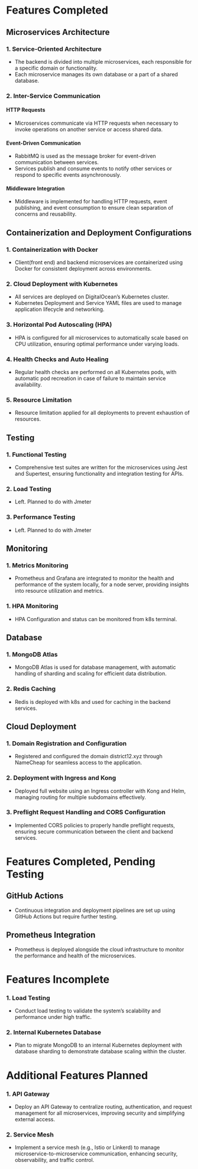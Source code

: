 # Features Completed

## Microservices Architecture

### 1. Service-Oriented Architecture
- The backend is divided into multiple microservices, each responsible for a specific domain or functionality.
- Each microservice manages its own database or a part of a shared database.

### 2. Inter-Service Communication
#### HTTP Requests
- Microservices communicate via HTTP requests when necessary to invoke operations on another service or access shared data.

#### Event-Driven Communication
- RabbitMQ is used as the message broker for event-driven communication between services.
- Services publish and consume events to notify other services or respond to specific events asynchronously.

#### Middleware Integration
- Middleware is implemented for handling HTTP requests, event publishing, and event consumption to ensure clean separation of concerns and reusability.

## Containerization and Deployment Configurations

### 1. Containerization with Docker
- Client(front end) and backend microservices are containerized using Docker for consistent deployment across environments.

### 2. Cloud Deployment with Kubernetes
- All services are deployed on DigitalOcean’s Kubernetes cluster.
- Kubernetes Deployment and Service YAML files are used to manage application lifecycle and networking.

### 3. Horizontal Pod Autoscaling (HPA)
- HPA is configured for all microservices to automatically scale based on CPU utilization, ensuring optimal performance under varying loads.

### 4. Health Checks and Auto Healing
- Regular health checks are performed on all Kubernetes pods, with automatic pod recreation in case of failure to maintain service availability.

### 5. Resource Limitation
- Resource limitation applied for all deployments to prevent exhaustion of resources.

## Testing

### 1. Functional Testing
- Comprehensive test suites are written for the microservices using Jest and Supertest, ensuring functionality and integration testing for APIs.

### 2. Load Testing
- Left. Planned to do with Jmeter

### 3. Performance Testing
- Left. Planned to do with Jmeter

## Monitoring

### 1. Metrics Monitoring
- Prometheus and Grafana are integrated to monitor the health and performance of the system locally, for a node server, providing insights into resource utilization and metrics.

### 1. HPA Monitoring
- HPA Configuration and status can be monitored from k8s terminal.

## Database

### 1. MongoDB Atlas
- MongoDB Atlas is used for database management, with automatic handling of sharding and scaling for efficient data distribution.

### 2. Redis Caching
- Redis is deployed with k8s and used for caching in the backend services.

## Cloud Deployment

### 1. Domain Registration and Configuration
- Registered and configured the domain district12.xyz through NameCheap for seamless access to the application.

### 2. Deployment with Ingress and Kong
- Deployed full website using an Ingress controller with Kong and Helm, managing routing for multiple subdomains effectively.

### 3. Preflight Request Handling and CORS Configuration
- Implemented CORS policies to properly handle preflight requests, ensuring secure communication between the client and backend services.

# Features Completed, Pending Testing

## GitHub Actions
- Continuous integration and deployment pipelines are set up using GitHub Actions but require further testing.

## Prometheus Integration
- Prometheus is deployed alongside the cloud infrastructure to monitor the performance and health of the microservices.

# Features Incomplete

### 1. Load Testing
- Conduct load testing to validate the system’s scalability and performance under high traffic.

### 2. Internal Kubernetes Database
- Plan to migrate MongoDB to an internal Kubernetes deployment with database sharding to demonstrate database scaling within the cluster.

# Additional Features Planned

### 1. API Gateway
- Deploy an API Gateway to centralize routing, authentication, and request management for all microservices, improving security and simplifying external access.

### 2. Service Mesh
- Implement a service mesh (e.g., Istio or Linkerd) to manage microservice-to-microservice communication, enhancing security, observability, and traffic control.